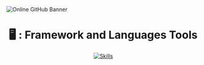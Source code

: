 ![Online GitHub Banner](https://github.com/user-attachments/assets/e36dcea1-a4ab-4375-b399-6229a7fdbbb6)

<h1 align="center">🖥 : Framework and Languages Tools</h1>

<div align="center">
    <a href="https://skillicons.dev">
        <img
            src="https://skillicons.dev/icons?i=java,nextjs,flutter,npm,nodejs,ts,vite,react,dart,bootstrap,spring,tailwind,laravel,firebase,nextjs,notion,visualstudio,git,phpstorm,vscodium,idea,androidstudio,pycharm,vscode&perline=8&theme=dark"
            alt="Skills"
        >
    </a>
</div>

